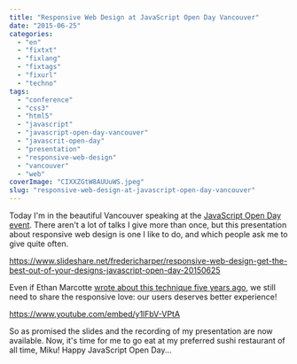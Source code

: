 ```yaml
---
title: "Responsive Web Design at JavaScript Open Day Vancouver"
date: "2015-06-25"
categories: 
  - "en"
  - "fixtxt"
  - "fixlang"
  - "fixtags"
  - "fixurl"
  - "techno"
tags: 
  - "conference"
  - "css3"
  - "html5"
  - "javascript"
  - "javascript-open-day-vancouver"
  - "javascrit-open-day"
  - "presentation"
  - "responsive-web-design"
  - "vancouver"
  - "web"
coverImage: "CIXXZGtW8AUUuWS.jpeg"
slug: "responsive-web-design-at-javascript-open-day-vancouver"
---
```


Today I'm in the beautiful Vancouver speaking at the [JavaScript Open Day event](https://www.lighthouselabs.ca/ "JavaScript Open Day Vancouver website"). There aren't a lot of talks I give more than once, but this presentation about responsive web design is one I like to do, and which people ask me to give quite often.

https://www.slideshare.net/fredericharper/responsive-web-design-get-the-best-out-of-your-designs-javascript-open-day-20150625

Even if Ethan Marcotte [wrote about this technique five years ago](https://www.alistapart.com/articles/responsive-web-design/ "Responsive Web Design article from Ethan Marcotte on A List Apart"), we still need to share the responsive love: our users deserves better experience!

https://www.youtube.com/embed/y1lFbV-VPtA

So as promised the slides and the recording of my presentation are now available. Now, it's time for me to go eat at my preferred sushi restaurant of all time, Miku! Happy JavaScript Open Day...
